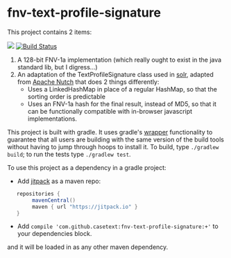 # fnv-text-profile-signature
This project contains 2 items:

[![](https://jitpack.io/v/casetext/fnv-text-profile-signature.svg)](https://jitpack.io/#casetext/fnv-text-profile-signature)
[![Build Status](https://travis-ci.org/casetext/fnv-text-profile-signature.svg?branch=master)](https://travis-ci.org/casetext/fnv-text-profile-signature)

1. A 128-bit FNV-1a implementation (which really ought to exist in the java standard lib, but I digress...)
2. An adaptation of the TextProfileSignature class used in [solr](http://lucene.apache.org/solr/), adapted from [Apache Nutch](http://nutch.apache.org/) that does 2 things differently:
    * Uses a LinkedHashMap in place of a regular HashMap, so that the sorting order is predictable
    * Uses an FNV-1a hash for the final result, instead of MD5, so that it can be functionally compatible with in-browser javascript implementations.

This project is built with gradle.  It uses gradle's [wrapper](https://docs.gradle.org/current/userguide/gradle_wrapper.html) functionality to guarantee that all users are building with the same version of the build tools without having to jump through hoops to install it.  To build, type `./gradlew build`; to run the tests type `./gradlew test`.

To use this project as a dependency in a gradle project:

* Add [jitpack](https://jitpack.io/) as a maven repo:
```groovy
   repositories {
        mavenCentral()
        maven { url "https://jitpack.io" }
   }
```
* Add `compile 'com.github.casetext:fnv-text-profile-signature:+'` to your dependencies block.

and it will be loaded in as any other maven dependency.
